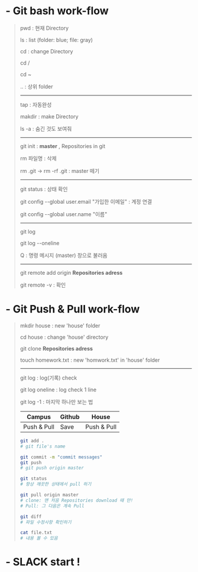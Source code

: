# - Git **bash** work-flow

> pwd : 현재 Directory
>
> ls : list (folder: blue; file: gray)
>
> cd : change Directory
>
> cd / 
>
> cd ~
>
> .. : 상위 folder
>
> ---
>
> tap : 자동완성
>
> makdir : make Directory
>
> ls -a : 숨긴 것도 보여줘
>
> ---
>
> git init : **master** , Repositories in git 
>
> rm 파일명 : 삭제
>
> rm .git      ->      rm -rf .git    : master 떼기
>
> ---
>
> git status : 상태 확인
>
> git config --global user.email "가입한 이메일"   : 계정 연결
>
> git config --global user.name "이름"  
>
> ---
>
> git log
>
> git log --oneline
>
> Q : 명령 메시지 (master) 창으로 불러옴
>
> ---
>
> git remote add origin **Repositories adress**
>
> git remote -v  : 확인





# - Git **Push & Pull** work-flow

>mkdir house : new 'house' folder 
>
>cd house : change 'house' directory 
>
>git clone **Repositories adress**
>
>touch homework.txt  : new 'homwork.txt' in 'house' folder
>
>---
>
>git log : log(기록) check
>
>git log oneline : log check 1 line
>
>git log -1 : 마지막 하나만 보는 법
>
>
>
>| **Campus**  | **Github** | **House**   |
>| ----------- | ---------- | ----------- |
>| Push & Pull | Save       | Push & Pull |
>
>```bash
>git add .
># git file's name
>
>git commit -m "commit messages"
>git push
># git push origin master
>```
>
>```bash
>git status
># 항상 깨끗한 상태에서 pull 하기
>
>git pull origin master
># clone: 맨 처음 Repositories download 때 만!
># Pull: 그 다음은 계속 Pull
>```
>
>```bash
>git diff 
># 파일 수정사항 확인하기
>```
>
>```bash
>cat file.txt
># 내용 볼 수 있음
>```





# - **SLACK** start !

 